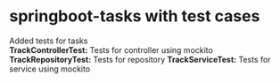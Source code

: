 # springboot-tasks with test cases  

Added tests for tasks  
 **TrackControllerTest:**  Tests for controller using mockito
 **TrackRepositoryTest:**  Tests for repository
 **TrackServiceTest:**  Tests for service using mockito

